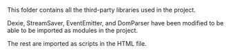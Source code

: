 This folder contains all the third-party libraries used in the project.

Dexie, StreamSaver, EventEmitter, and DomParser have been modified to be able to be imported as modules in the project.

The rest are imported as scripts in the HTML file.
